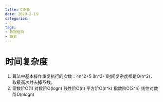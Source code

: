 ```yaml
---
title: C链表
date: 2020-2-1９
categories: 
- C
tags: 
- 数据结构
- 链表
---
```


# 时间复杂度
1. 算法中基本操作重复执行的次数：4n^2+5   8n^2+1时间复杂度都是O(n^2)，取最高次并去掉系数。
2. 常数阶O(1) 对数阶O(logn) 线性阶O(n) 平方阶O(n^k) 指数阶O(2^n) 线性对数阶O(nlogn)